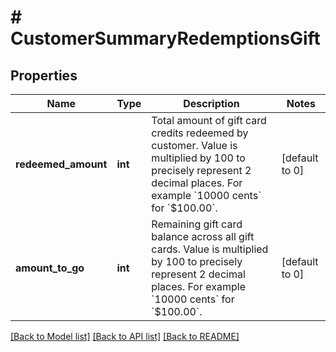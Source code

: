 # # CustomerSummaryRedemptionsGift

## Properties

Name | Type | Description | Notes
------------ | ------------- | ------------- | -------------
**redeemed_amount** | **int** | Total amount of gift card credits redeemed by customer. Value is multiplied by 100 to precisely represent 2 decimal places. For example &#x60;10000 cents&#x60; for &#x60;$100.00&#x60;. | [default to 0]
**amount_to_go** | **int** | Remaining gift card balance across all gift cards. Value is multiplied by 100 to precisely represent 2 decimal places. For example &#x60;10000 cents&#x60; for &#x60;$100.00&#x60;. | [default to 0]

[[Back to Model list]](../../README.md#models) [[Back to API list]](../../README.md#endpoints) [[Back to README]](../../README.md)
